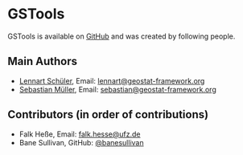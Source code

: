 # GSTools

GSTools is available on [GitHub](https://github.com/GeoStat-Framework/GSTools)
and was created by following people.


## Main Authors

- [Lennart Schüler](https://github.com/LSchueler), Email:  <lennart@geostat-framework.org>
- [Sebastian Müller](https://github.com/MuellerSeb), Email:  <sebastian@geostat-framework.org>


## Contributors (in order of contributions)

- Falk Heße, Email: <falk.hesse@ufz.de>
- Bane Sullivan, GitHub: [@banesullivan](https://github.com/banesullivan)
